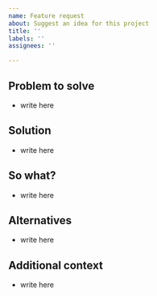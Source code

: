 ```yaml
---
name: Feature request
about: Suggest an idea for this project
title: ''
labels: ''
assignees: ''

---
```


## Problem to solve
- write here

## Solution
- write here

## So what?
- write here

## Alternatives
- write here

## Additional context
- write here
